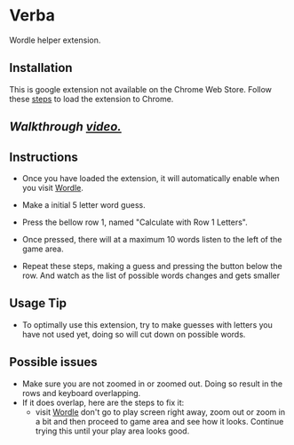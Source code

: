 # Verba

Wordle helper extension.

## Installation

This is google extension not available on the Chrome Web Store. Follow these [steps](https://developer.chrome.com/docs/extensions/get-started/tutorial/hello-world#load-unpacked) to load the extension to Chrome.

## **_Walkthrough [video.](https://youtu.be/IpHvwSPRk8c)_**

## Instructions

- Once you have loaded the extension, it will automatically enable when you visit [Wordle](https://www.nytimes.com/games/wordle/index.html).
- Make a initial 5 letter word guess. 
- Press the bellow row 1, named "Calculate with Row 1 Letters".
- Once pressed, there will at a maximum 10 words listen to the left of the game area.

- Repeat these steps, making a guess and pressing the button below the row. And watch as the list of possible words changes and gets smaller

## Usage Tip

- To optimally use this extension, try to make guesses with letters you have not used yet, doing so will cut down on possible words.

## Possible issues

- Make sure you are not zoomed in or zoomed out. Doing so result in the rows and keyboard overlapping. 
- If it does overlap, here are the steps to fix it:
	- visit [Wordle](https://www.nytimes.com/games/wordle/index.html) don't go to play screen right away, zoom out or zoom in a bit and then proceed to game area and see how it looks. Continue trying this until your play area looks good.


